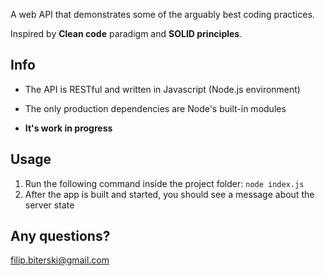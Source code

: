 A web API that demonstrates some of the arguably best coding practices.

Inspired by **Clean code** paradigm and **SOLID principles**.

## Info

- The API is RESTful and written in Javascript (Node.js environment)

- The only production dependencies are Node's built-in modules

- **It's work in progress**

## Usage
1. Run the following command inside the project folder: `node index.js`
2. After the app is built and started, you should see a message about the server state

## Any questions?
filip.biterski@gmail.com
